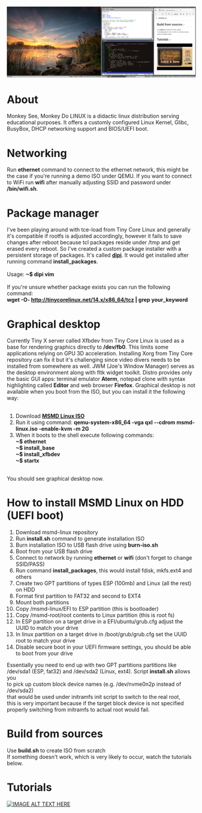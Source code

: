 [![IMAGE ALT TEXT HERE](https://raw.githubusercontent.com/maksimKorzh/msmd-linux/main/scr.png)](https://www.youtube.com/watch?v=EVTw4YqPdKA)

# About
Monkey See, Monkey Do LINUX is a didactic linux distribution serving
educational purposes. It offers a customly configured Linux Kernel,
Glibc, BusyBox, DHCP networking support and BIOS/UEFI boot.

# Networking
Run **ethernet** command to connect to the ethernet network, this might
be the case if you're running a demo ISO under QEMU. If you want to connect
to WiFi run **wifi** after manually adjusting SSID and password under **/bin/wifi.sh**.

# Package manager
I've been playing around with tce-load from Tiny Core Linux and generally it's
compatible if rootfs is adjusted accordingly, however it fails to save changes
after reboot because tcl packages reside under /tmp and get erased every reboot.
So I've created a custom package installer with a persistent storage of packages.
It's called <a href="https://github.com/maksimKorzh/dipi">**dipi**</a>.
It would get installed after running command **install_packages**.
<br>
<br>
Usage: **~$ dipi vim**<br>
<br>
If you're unsure whether package exists you can run the following command:<br>
**wget -O- http://tinycorelinux.net/14.x/x86_64/tcz | grep your_keyword**

# Graphical desktop
Currently Tiny X server called Xfbdev from Tiny Core Linux is used as a base
for rendering graphics directly to **/dev/fb0**. This limits some applications
relying on GPU 3D acceleration. Installing Xorg from Tiny Core repository
can fix it but it's challenging since video divers needs to be installed from somewhere as well.
JWM (Joe's Window Manager) serves as the desktop environment along with fltk widget toolkit.
Distro provides only the basic GUI apps: terminal emulator **Aterm**, notepad clone with syntax highlighting called **Editor** 
and web browser **Firefox**. Graphical desktop is not available when you boot from the ISO,
but you can install it the following way:<br>
<br>
1. Download <a href="https://github.com/maksimKorzh/msmd-linux/releases/tag/0.1">**MSMD Linux ISO**</a>
2. Run it using command: **qemu-system-x86_64 -vga qxl --cdrom msmd-linux.iso -enable-kvm -m 2G**
3. When it boots to the shell execute following commands:<br>
**~$ ethernet**<br>
**~$ install_base**<br>
**~$ install_xfbdev**<br>
**~$ startx**<br>
<br>
You should see graphical desktop now.

# How to install MSMD Linux on HDD (UEFI boot)
1. Download msmd-linux repository
2. Run **install.sh** command to generate installation ISO
3. Burn installation ISO to USB flash drive using **burn-iso.sh**
4. Boot from your USB flash drive
5. Connect to network by running **ethernet** or **wifi** (don't forget to change SSID/PASS)
6. Run command **install_packages**, this would install fdisk, mkfs.ext4 and others
7. Create two GPT partitions of types ESP (100mb) and Linux (all the rest) on HDD
8. Format first partition to FAT32 and second to EXT4
9. Mount both partitions
10. Copy /msmd-linux/EFI to ESP partition (this is bootloader)
11. Copy /msmd-root/root contents to Linux partition (this is root fs)
12. In ESP partition on a target drive in a EFI/ubuntu/grub.cfg adjust the UUID to match your drive
13. In linux partition on a target drive in /boot/grub/grub.cfg set the UUID root to match your drive
14. Disable secure boot in your UEFI firmware settings, you should be able to boot from your drive

Essentially you need to end up with two GPT partitions partitions like<br>
/dev/sda1 (ESP, fat32) and /dev/sda2 (Linux, ext4). Script **install.sh** allows you<br>
to pick up custom block device names (e.g. /dev/nvme0n2p instead of /dev/sda2)<br>
that would be used under initramfs init script to switch to the real root,<br>
this is very important because if the target block device is not specified<br>
properly switching from initramfs to actual root would fail.

# Build from sources
Use **build.sh** to create ISO from scratch<br>
If something doesn't work, which is very likely to occur, 
watch the tutorials below.

# Tutorials
[![IMAGE ALT TEXT HERE](https://img.youtube.com/vi/DAXVgdpe7HE/0.jpg)](https://www.youtube.com/watch?v=DAXVgdpe7HE&list=PLLfIBXQeu3aZuc_0xTE2dY3juntHF5xJY&index=2)
